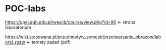 # POC-labs
https://upel.agh.edu.pl/weaiib/course/view.php?id=96 <- strona laboratorium

https://wiki.stosowana.pl/przedmioty/v_semestr/przetwarzanie_obrazow/laborki_rozw <- tematy zadań (pdf)
